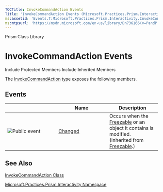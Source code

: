 ```yaml
---
TOCTitle: InvokeCommandAction Events
Title: 'InvokeCommandAction Events (Microsoft.Practices.Prism.Interactivity)'
ms:assetid: 'Events.T:Microsoft.Practices.Prism.Interactivity.InvokeCommandAction'
ms:mtpsurl: 'https://msdn.microsoft.com/en-us/library/Dn736166(v=PandP.50)'
---
```


Prism Class Library

InvokeCommandAction Events
==========================

Include Protected Members
Include Inherited Members

The [InvokeCommandAction](https://msdn.microsoft.com/t:microsoft.practices.prism.interactivity.invokecommandaction) type exposes the following members.

Events
------

<span id="eventTableToggle"></span>
<table>
<colgroup>
<col width="33%" />
<col width="33%" />
<col width="33%" />
</colgroup>
<thead>
<tr class="header">
<th> </th>
<th>Name</th>
<th>Description</th>
</tr>
</thead>
<tbody>
<tr class="odd">
<td><img src="https://msdn.microsoft.com/en-us/Dn736166.pubevent(en-us,PandP.50).gif" title="Public event" /></td>
<td><a href="http://msdn2.microsoft.com/en-us/library/ms596566">Changed</a></td>
<td><div class="summary">
Occurs when the <a href="http://msdn2.microsoft.com/en-us/library/ms602734">Freezable</a> or an object it contains is modified.
</div>
(Inherited from <a href="http://msdn2.microsoft.com/en-us/library/ms602734">Freezable</a>.)</td>
</tr>
</tbody>
</table>

See Also
--------

<span id="seeAlsoToggle"></span>
[InvokeCommandAction Class](https://msdn.microsoft.com/t:microsoft.practices.prism.interactivity.invokecommandaction)

[Microsoft.Practices.Prism.Interactivity Namespace](https://msdn.microsoft.com/n:microsoft.practices.prism.interactivity)
